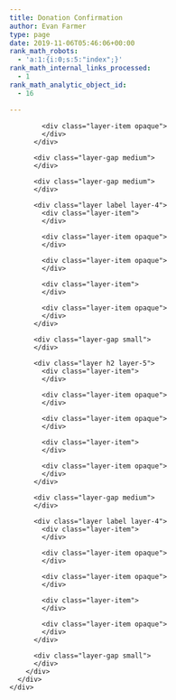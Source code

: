 ```yaml
---
title: Donation Confirmation
author: Evan Farmer
type: page
date: 2019-11-06T05:46:06+00:00
rank_math_robots:
  - 'a:1:{i:0;s:5:"index";}'
rank_math_internal_links_processed:
  - 1
rank_math_analytic_object_id:
  - 16

---
```

<div id="give-receipt" data-shortcode="{&quot;error&quot;:&quot;You are missing the donation id to view this donation receipt.&quot;,&quot;price&quot;:true,&quot;donor&quot;:true,&quot;date&quot;:true,&quot;payment_method&quot;:true,&quot;payment_id&quot;:true,&quot;payment_status&quot;:false,&quot;company_name&quot;:false,&quot;status_notice&quot;:true}" data-receipt-type="" data-donation-key="" >
  <div class="placeholder-container-animation">
    <div class="timeline-wrapper">
      <div class="timeline-item">
        <div class="animated-background">
          <div class="layer h2 layer-7">
            <div class="layer-item">
            </div>
            
            <div class="layer-item opaque">
            </div>
          </div>
          
          <div class="layer-gap medium">
          </div>
          
          <div class="layer-gap medium">
          </div>
          
          <div class="layer label layer-4">
            <div class="layer-item">
            </div>
            
            <div class="layer-item opaque">
            </div>
            
            <div class="layer-item opaque">
            </div>
            
            <div class="layer-item">
            </div>
            
            <div class="layer-item opaque">
            </div>
          </div>
          
          <div class="layer-gap small">
          </div>
          
          <div class="layer h2 layer-5">
            <div class="layer-item">
            </div>
            
            <div class="layer-item opaque">
            </div>
            
            <div class="layer-item opaque">
            </div>
            
            <div class="layer-item">
            </div>
            
            <div class="layer-item opaque">
            </div>
          </div>
          
          <div class="layer-gap medium">
          </div>
          
          <div class="layer label layer-4">
            <div class="layer-item">
            </div>
            
            <div class="layer-item opaque">
            </div>
            
            <div class="layer-item opaque">
            </div>
            
            <div class="layer-item">
            </div>
            
            <div class="layer-item opaque">
            </div>
          </div>
          
          <div class="layer-gap small">
          </div>
        </div>
      </div>
    </div>
  </div>
</div>